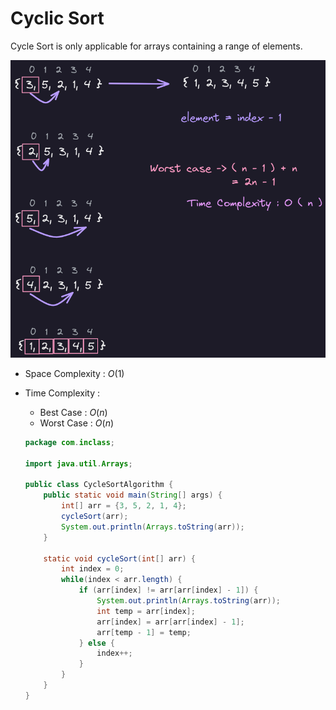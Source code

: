 # Cyclic Sort
Cycle Sort is only applicable for arrays containing a range of elements.

![500](./image1.png)

-   Space Complexity : $O(1)$
-   Time Complexity :
    -   Best Case : $O(n)$
    -   Worst Case : $O(n)$

	```java
	package com.inclass;
	
	import java.util.Arrays;
	
	public class CycleSortAlgorithm {
	    public static void main(String[] args) {
	        int[] arr = {3, 5, 2, 1, 4};
	        cycleSort(arr);
	        System.out.println(Arrays.toString(arr));
	    }
	
	    static void cycleSort(int[] arr) {
	        int index = 0;
	        while(index < arr.length) {
	            if (arr[index] != arr[arr[index] - 1]) {
	                System.out.println(Arrays.toString(arr));
	                int temp = arr[index];
	                arr[index] = arr[arr[index] - 1];
	                arr[temp - 1] = temp;
	            } else {
	                index++;
	            }
	        }
	    }
	}
	```

